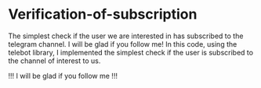 # Verification-of-subscription
The simplest check if the user we are interested in has subscribed to the telegram channel.
I will be glad if you follow me!
In this code, using the telebot library, I implemented the simplest check if the user is subscribed to the channel of interest to us.

!!! I will be glad if you follow me !!!
